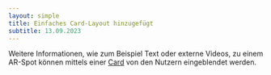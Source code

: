 ```yaml
---
layout: simple
title: Einfaches Card-Layout hinzugefügt
subtitle: 13.09.2023
---
```

Weitere Informationen, wie zum Beispiel Text oder externe Videos, zu einem AR-Spot können mittels einer [Card](https://developer.mozilla.org/en-US/docs/Web/CSS/Layout_cookbook/Card) von den Nutzern eingeblendet werden.